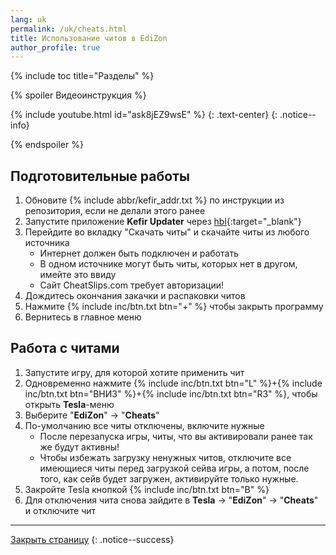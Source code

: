 ```yaml
---
lang: uk
permalink: /uk/cheats.html
title: Использование читов в EdiZon
author_profile: true
---
```

{% include toc title="Разделы" %}

{% spoiler Видеоинструкция %}

{% include youtube.html id="ask8jEZ9wsE" %}
{: .text-center}
{: .notice--info}

{% endspoiler %}

## Подготовительные работы 

1. Обновите {% include abbr/kefir_addr.txt %} по инструкции из репозитория, если не делали этого ранее
1. Запустите приложение **Kefir Updater** через [hbl](hbl){:target="_blank"}
1. Перейдите во вкладку "Скачать читы" и скачайте читы из любого источника 
   * Интернет должен быть подключен и работать
   * В одном источнике могут быть читы, которых нет в другом, имейте это ввиду 
   * Сайт CheatSlips.com требует авторизации!
1. Дождитесь окончания закачки и распаковки читов
1. Нажмите {% include inc/btn.txt btn="+" %} чтобы закрыть программу
1. Вернитесь в главное меню

## Работа с читами

1. Запустите игру, для которой хотите применить чит
1. Одновременно нажмите {% include inc/btn.txt btn="L" %}+{% include inc/btn.txt btn="ВНИЗ" %}+{% include inc/btn.txt btn="R3" %}, чтобы открыть **Tesla**-меню 
1. Выберите "**EdiZon**" -> "**Cheats**"
1. По-умолчанию все читы отключены, включите нужные
   + После перезапуска игры, читы, что вы активировали ранее так же будут активны!
   + Чтобы избежать загрузку ненужных читов, отключите все имеющиеся читы перед загрузкой сейва игры, а потом, после того, как сейв будет загружен, активируйте только нужные. 
1. Закройте Tesla кнопкой {% include inc/btn.txt btn="B" %}
1. Для отключения чита снова зайдите в **Tesla** -> "**EdiZon**" -> "**Cheats**" и отключите чит

___

[Закрыть страницу](javascript:window.close();)
{: .notice--success}